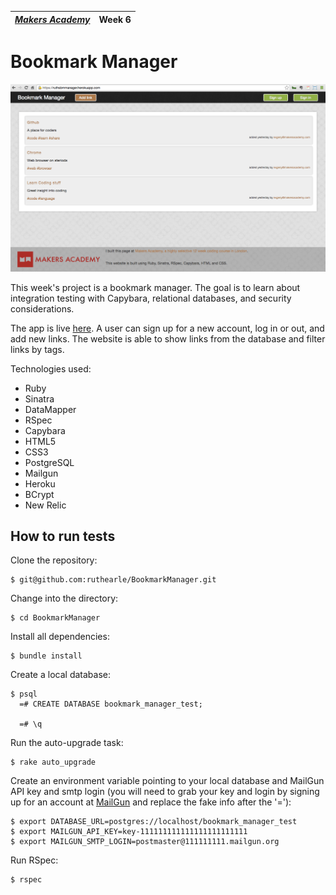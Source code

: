 | [*Makers Academy*](http://www.makersacademy.com) | Week 6 |
| ---------------- | ------ |

Bookmark Manager
================

![alt text](/public/images/bookmark_manager_screenshot.png)


This week's project is a bookmark manager. The goal is to learn about integration testing with Capybara, relational databases, and security considerations.

The app is live [here](https://ruthsbmmanager.herokuapp.com/). A user can sign up for a new account, log in or out, and add new links. The website is able to show links from the database and filter links by tags.

Technologies used:
- Ruby
- Sinatra
- DataMapper
- RSpec
- Capybara
- HTML5
- CSS3
- PostgreSQL
- Mailgun
- Heroku
- BCrypt
- New Relic

How to run tests
----------------
Clone the repository:
```shell
$ git@github.com:ruthearle/BookmarkManager.git
```

Change into the directory:
```shell
$ cd BookmarkManager
```

Install all dependencies:
```shell
$ bundle install
```

Create a local database:
```shell
$ psql
  =# CREATE DATABASE bookmark_manager_test;

  =# \q
```

Run the auto-upgrade task:
```shell
$ rake auto_upgrade
```

Create an environment variable pointing to your local database and
MailGun API key and smtp login (you will need to grab your key and login by
signing up for an account at [MailGun](http://mailgun.com) and replace
the fake info after the '='):
```shell
$ export DATABASE_URL=postgres://localhost/bookmark_manager_test
$ export MAILGUN_API_KEY=key-111111111111111111111111
$ export MAILGUN_SMTP_LOGIN=postmaster@111111111.mailgun.org
```

Run RSpec:
```shell
$ rspec
```
